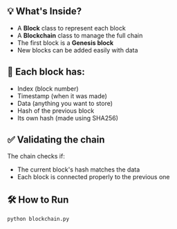 
## 💡 What's Inside?
- A **Block** class to represent each block
- A **Blockchain** class to manage the full chain
- The first block is a **Genesis block**
- New blocks can be added easily with data

## 🧱 Each block has:
- Index (block number)
- Timestamp (when it was made)
- Data (anything you want to store)
- Hash of the previous block
- Its own hash (made using SHA256)

## ✅ Validating the chain
The chain checks if:
- The current block's hash matches the data
- Each block is connected properly to the previous one

## 🛠️ How to Run
```bash
python blockchain.py
